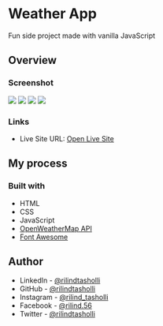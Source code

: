 # Weather App

Fun side project made with vanilla JavaScript

## Overview

### Screenshot

![](https://raw.github.com/rilindtasholli/weather-app/main/screenshots/prishtina.png)
![](https://raw.github.com/rilindtasholli/weather-app/main/screenshots/barcelona.png)
![](https://raw.github.com/rilindtasholli/weather-app/main/screenshots/alaska.png)
![](https://raw.github.com/rilindtasholli/weather-app/main/screenshots/tokyo.png)

### Links

- Live Site URL: [Open Live Site](https://rilindtasholli.github.io/weather-app)

## My process

### Built with

- HTML
- CSS
- JavaScript
- [OpenWeatherMap API](https://openweathermap.org/api)
- [Font Awesome](https://fontawesome.com/)

## Author

- LinkedIn - [@rilindtasholli](https://www.linkedin.com/in/rilindtasholli)
- GitHub - [@rilindtasholli](https://github.com/rilindtasholli)
- Instagram - [@rilind_tasholli](https://instagram.com/rilind_tasholli)
- Facebook - [@rilind.56](https://facebook.com/rilind.56)
- Twitter - [@rilindtasholli](https://www.twitter.com/rilindtasholli)
